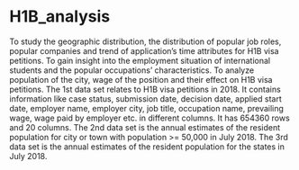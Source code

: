 # H1B_analysis
To study the geographic distribution, the distribution of popular job roles, popular companies and trend of application’s time attributes for H1B visa petitions. To gain insight into the employment situation of international students and the popular occupations’ characteristics. To analyze population of the city, wage of the position and their effect on H1B visa petitions.
The 1st data set relates to H1B visa petitions in 2018. It contains information like case status, submission date, decision date, applied start date, employer name, employer city, job title, occupation name, prevailing wage, wage paid by employer etc. in different columns. It has 654360 rows and 20 columns.
The 2nd data set is the annual estimates of the resident population for city or town with population >= 50,000 in July 2018.
The 3rd data set is the annual estimates of the resident population for the states in July 2018. 
